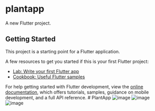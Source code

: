 # plantapp

A new Flutter project.

## Getting Started

This project is a starting point for a Flutter application.

A few resources to get you started if this is your first Flutter project:

- [Lab: Write your first Flutter app](https://docs.flutter.dev/get-started/codelab)
- [Cookbook: Useful Flutter samples](https://docs.flutter.dev/cookbook)

For help getting started with Flutter development, view the
[online documentation](https://docs.flutter.dev/), which offers tutorials,
samples, guidance on mobile development, and a full API reference.
#   P l a n t A p p 
 
![image](https://github.com/user-attachments/assets/0c519e53-f002-4c5c-8cce-a4c7ff5dce42)
![image](https://github.com/user-attachments/assets/afcc23e5-0643-4881-8bec-08aae2ae7ebb)
![image](https://github.com/user-attachments/assets/df5a38d3-c684-40da-b244-8aa53f6f71f8)

